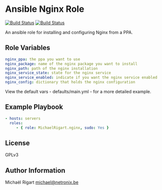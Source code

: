 Ansible Nginx Role
==================
[![Build Status](https://semaphoreci.com/api/v1/projects/7870904b-02ed-4f17-a059-1c6f59187e1d/461762/badge.svg)](https://semaphoreci.com/michaelrigart/ansible-role-nginx) [![Build Status](https://travis-ci.org/michaelrigart/ansible-role-nginx.svg?branch=master)](https://travis-ci.org/michaelrigart/ansible-role-nginx)

An ansible role for installing and configuring Nginx from a PPA.

Role Variables
--------------

```yaml
nginx_ppa: the ppa you want to use
nginx_package: name of the nginx package you want to install
nginx_path: path of the nginx installation
nginx_service_state: state for the nginx service
nginx_service_enabled: indicate if you want the nginx service enabled
nginx_config: dictionary that holds the nginx configuration
```

View the default vars - defaults/main.yml - for a more detailed example.

Example Playbook
----------------

```yaml
- hosts: servers
  roles:
     - { role: MichaelRigart.nginx, sudo: Yes }
```

License
-------

GPLv3

Author Information
------------------

Michaël Rigart <michael@netronix.be>